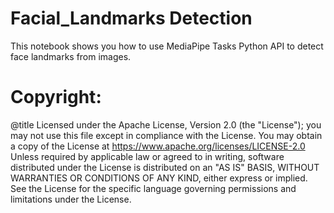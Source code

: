 # Facial_Landmarks Detection
This notebook shows you how to use MediaPipe Tasks Python API to detect face landmarks from images.

# Copyright:
@title Licensed under the Apache License, Version 2.0 (the "License");
you may not use this file except in compliance with the License.
You may obtain a copy of the License at
https://www.apache.org/licenses/LICENSE-2.0
Unless required by applicable law or agreed to in writing, software
distributed under the License is distributed on an "AS IS" BASIS,
WITHOUT WARRANTIES OR CONDITIONS OF ANY KIND, either express or implied.
See the License for the specific language governing permissions and
limitations under the License.
